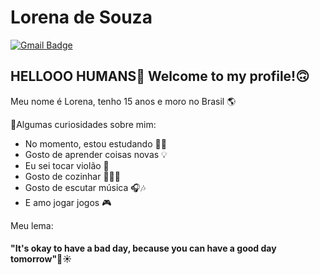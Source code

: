 
# Lorena de Souza
[![Gmail Badge](https://img.shields.io/badge/-Gmail-c14438?style=flat-square&logo=Gmail&logoColor=white&link=mailto:souzaloro107@gmail.com)](souzaloro107@gmail.com)

## HELLOOO HUMANS👋 Welcome to my profile!🙃

Meu nome é Lorena, tenho 15 anos e moro no Brasil 🌎

🔎Algumas curiosidades sobre mim:
 - No momento, estou estudando 👩‍💻
 - Gosto de aprender coisas novas 💡
 - Eu sei tocar violão 🎸
 - Gosto de cozinhar 👩🏽‍🍳
 - Gosto de escutar música 🎧🎶
 - E amo jogar jogos 🎮
 
 Meu lema:
 
 #### "It's okay to have a bad day, because you can have a good day tomorrow"🌈☀
 
